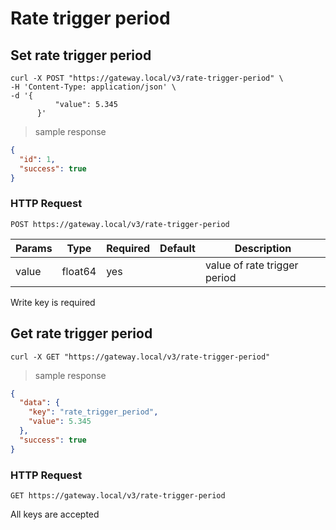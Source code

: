 # Rate trigger period

## Set rate trigger period

```shell
curl -X POST "https://gateway.local/v3/rate-trigger-period" \
-H 'Content-Type: application/json' \
-d '{
		  "value": 5.345
	  }'
```

> sample response

```json
{
  "id": 1,
  "success": true
}
```

### HTTP Request

`POST https://gateway.local/v3/rate-trigger-period`

Params | Type | Required | Default | Description
------ | ---- | -------- | ------- | -----------
value | float64 | yes |  | value of rate trigger period
<aside class="notice">Write key is required</aside>

## Get rate trigger period


```shell
curl -X GET "https://gateway.local/v3/rate-trigger-period"
```

> sample response

```json
{
  "data": {
    "key": "rate_trigger_period",
    "value": 5.345
  },
  "success": true
}
```

### HTTP Request

`GET https://gateway.local/v3/rate-trigger-period`
<aside class="notice">All keys are accepted</aside>
